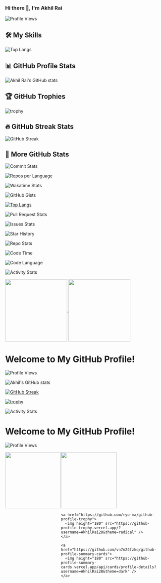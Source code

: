### Hi there 👋, I'm Akhil Rai

![Profile Views](https://komarev.com/ghpvc/?username=Rai-Akhil-28&style=flat-square)

## 🛠️ My Skills

![Top Langs](https://github-readme-stats.vercel.app/api/top-langs/?username=Rai-Akhil-28&layout=compact&theme=dark)

## 📊 GitHub Profile Stats

![Akhil Rai's GitHub stats](https://github-readme-stats.vercel.app/api?username=Rai-Akhil-28&show_icons=true&theme=dark)

## 🏆 GitHub Trophies

![trophy](https://github-profile-trophy.vercel.app/?username=Rai-Akhil-28&theme=onedark)

## 🔥 GitHub Streak Stats

![GitHub Streak](https://github-readme-streak-stats.herokuapp.com/?user=Rai-Akhil-28&theme=dark)

## 🚀 More GitHub Stats

![Commit Stats](https://github-readme-stats.vercel.app/api/top-langs/?username=Rai-Akhil-28&show_icons=true&locale=en&layout=compact&theme=dark)

![Repos per Language](https://github-readme-stats.vercel.app/api/top-langs/?username=Rai-Akhil-28&hide=css,java,html&layout=compact&langs_count=6&theme=dark)

![Wakatime Stats](https://github-readme-stats.vercel.app/api/wakatime?username=Rai-Akhil-28&theme=dark)

![GitHub Gists](https://github-readme-stats.vercel.app/api/gist?username=Rai-Akhil-28&theme=dark)

[![Top Langs](https://github-readme-stats.vercel.app/api/top-langs/?username=AkhilRai28&layout=pie)](https://github.com/anuraghazra/github-readme-stats)

![Pull Request Stats](https://github-readme-stats.vercel.app/api/pin/?username=Rai-Akhil-28&repo=github-readme-stats&theme=dark)

![Issues Stats](https://github-readme-stats.vercel.app/api/pin/?username=Rai-Akhil-28&repo=github-readme-streak-stats&theme=dark)

![Star History](https://github-readme-stats.vercel.app/api/star-history/?username=Rai-Akhil-28&theme=dark)

![Repo Stats](https://github-readme-stats.vercel.app/api/pin/?username=Rai-Akhil-28&repo=github-profile-trophy&theme=dark)

![Code Time](https://github-readme-stats.vercel.app/api/wakatime?username=Rai-Akhil-28&theme=dark)

![Code Language](https://github-readme-stats.vercel.app/api/top-langs/?username=Rai-Akhil-28&langs_count=10&theme=dark)

![Activity Stats](https://github-profile-summary-cards.vercel.app/api/cards/profile-details?username=Rai-Akhil-28&theme=dark)



<a href="https://github.com/anuraghazra/github-readme-stats">
  <img height=200 align="center" src="https://github-readme-stats.vercel.app/api?username=AkhilRai28" />
</a>
<a href="https://github.com/anuraghazra/convoychat">
  <img height=200 align="center" src="https://github-readme-stats.vercel.app/api/top-langs?username=AkhilRai28&layout=compact&langs_count=8&card_width=320" />
</a>


# Welcome to My GitHub Profile!

![Profile Views](https://komarev.com/ghpvc/?username=AkhilRai28&style=flat-square&color=blue)

![Akhil's GitHub stats](https://github-readme-stats.vercel.app/api?username=AkhilRai28&show_icons=true&theme=radical)

[![GitHub Streak](https://github-readme-streak-stats.herokuapp.com?user=AkhilRai28&theme=radical)](https://git.io/streak-stats)

[![trophy](https://github-profile-trophy.vercel.app/?username=AkhilRai28&theme=radical)](https://github.com/ryo-ma/github-profile-trophy)

![Activity Stats](https://github-profile-summary-cards.vercel.app/api/cards/profile-details?username=AkhilRai28&theme=dark)

##

# Welcome to My GitHub Profile!

![Profile Views](https://komarev.com/ghpvc/?username=AkhilRai28&style=flat-square&color=blue)

<div style="display: flex; justify-content: space-between;">

  <a href="https://github.com/anuraghazra/github-readme-stats">
    <img height="180" src="https://github-readme-stats.vercel.app/api?username=AkhilRai28&show_icons=true&theme=radical" />
  </a>

  <div>
    <a href="https://github.com/DenverCoder1/github-readme-streak-stats">
      <img height="180" src="https://github-readme-streak-stats.herokuapp.com?user=AkhilRai28&theme=radical" />
    </a>

    <a href="https://github.com/ryo-ma/github-profile-trophy">
      <img height="180" src="https://github-profile-trophy.vercel.app/?username=AkhilRai28&theme=radical" />
    </a>

    <a href="https://github.com/vn7n24fzkq/github-profile-summary-cards">
      <img height="180" src="https://github-profile-summary-cards.vercel.app/api/cards/profile-details?username=AkhilRai28&theme=dark" />
    </a>
  </div>

</div>



